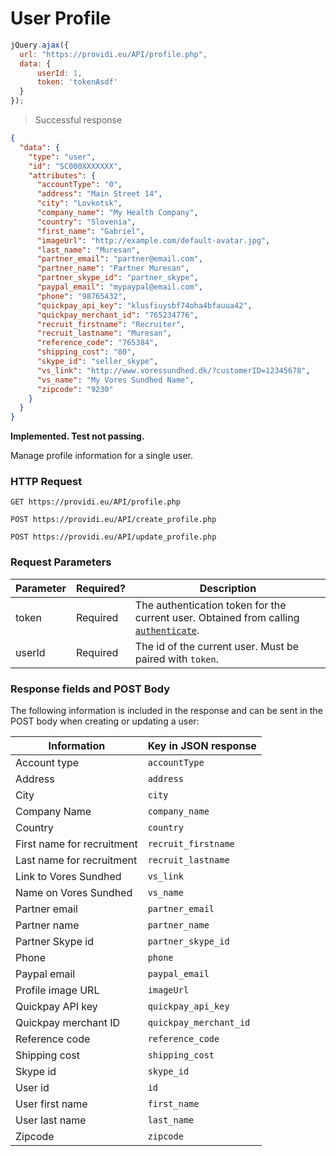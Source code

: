 # User Profile

```js
jQuery.ajax({
  url: "https://providi.eu/API/profile.php",
  data: {
      userId: 1,
      token: 'tokenAsdf'
  }
});
```

> Successful response

```json
{
  "data": {
    "type": "user",
    "id": "SC000XXXXXXX",
    "attributes": {
      "accountType": "0",
      "address": "Main Street 14",
      "city": "Lovkotsk",
      "company_name": "My Health Company",
      "country": "Slovenia",
      "first_name": "Gabriel",
      "imageUrl": "http://example.com/default-avatar.jpg",
      "last_name": "Muresan",
      "partner_email": "partner@email.com",
      "partner_name": "Partner Muresan",
      "partner_skype_id": "partner_skype",
      "paypal_email": "mypaypal@email.com",
      "phone": "98765432",
      "quickpay_api_key": "klusfiuysbf74oha4bfauua42",
      "quickpay_merchant_id": "765234776",
      "recruit_firstname": "Recruiter",
      "recruit_lastname": "Muresan",
      "reference_code": "765384",
      "shipping_cost": "80",
      "skype_id": "seller_skype",
      "vs_link": "http://www.voressundhed.dk/?customerID=12345678",
      "vs_name": "My Vores Sundhed Name",
      "zipcode": "9230"
    }
  }
}
```

<aside class="warning">
  <strong>Implemented. Test not passing.</strong>
</aside>

Manage profile information for a single user.

### HTTP Request
`GET https://providi.eu/API/profile.php`

`POST https://providi.eu/API/create_profile.php`

`POST https://providi.eu/API/update_profile.php`

### Request Parameters
Parameter | Required? | Description
--------- | --------- | -----------
token | Required | The authentication token for the current user. Obtained from calling [`authenticate`](#authentication).
userId | Required | The id of the current user. Must be paired with `token`.

### Response fields and POST Body
The following information is included in the response and can be sent in the POST body when creating or updating a user:

| Information                | Key in JSON response   |
| -------------------------- | ---------------------- |
| Account type               | `accountType`          |
| Address                    | `address`              |
| City                       | `city`                 |
| Company Name               | `company_name`         |
| Country                    | `country`              |
| First name for recruitment | `recruit_firstname`    |
| Last name for recruitment  | `recruit_lastname`     |
| Link to Vores Sundhed      | `vs_link`              |
| Name on Vores Sundhed      | `vs_name`              |
| Partner email              | `partner_email`        |
| Partner name               | `partner_name`         |
| Partner Skype id           | `partner_skype_id`     |
| Phone                      | `phone`                |
| Paypal email               | `paypal_email`         |
| Profile image URL          | `imageUrl`             |
| Quickpay API key           | `quickpay_api_key`     |
| Quickpay merchant ID       | `quickpay_merchant_id` |
| Reference code             | `reference_code`       |
| Shipping cost              | `shipping_cost`        |
| Skype id                   | `skype_id`             |
| User id                    | `id`                   |
| User first name            | `first_name`           |
| User last name             | `last_name`            |
| Zipcode                    | `zipcode`              |

